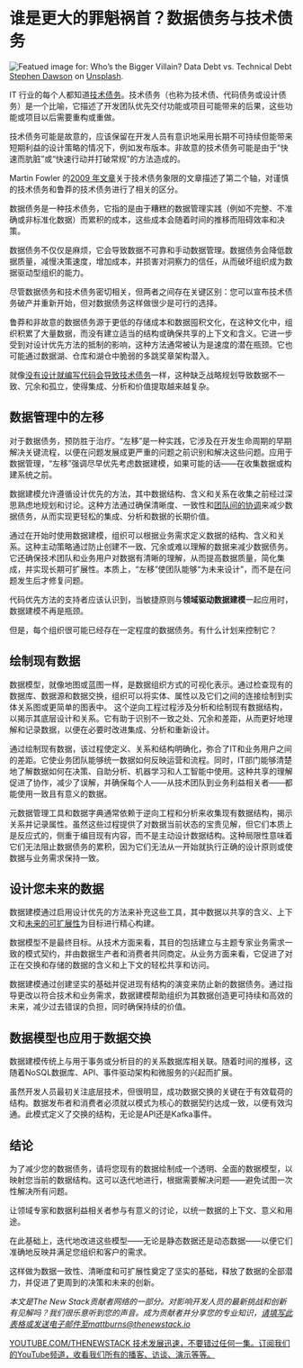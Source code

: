 # 谁是更大的罪魁祸首？数据债务与技术债务

![Featued image for: Who’s the Bigger Villain? Data Debt vs. Technical Debt](https://cdn.thenewstack.io/media/2024/12/7752d08e-haunted-960998_1280-1024x768.jpg)
[Stephen Dawson](https://unsplash.com/@dawson2406?utm_content=creditCopyText&utm_medium=referral&utm_source=unsplash) on [Unsplash](https://unsplash.com/photos/turned-on-monitoring-screen-qwtCeJ5cLYs?utm_content=creditCopyText&utm_medium=referral&utm_source=unsplash).

IT 行业的每个人都知道[技术债务](https://thenewstack.io/use-these-ai-workflows-to-reduce-your-technical-debt/)。技术债务（也称为技术债、代码债务或设计债务）是一个比喻，它描述了开发团队优先交付功能或项目可能带来的后果，这些功能或项目以后需要重构或重做。

技术债务可能是故意的，应该保留在开发人员有意识地采用长期不可持续但能带来短期利益的设计策略的情况下，例如发布版本。非故意的技术债务可能是由于“快速而肮脏”或“快速行动并打破常规”的方法造成的。

Martin Fowler 的[2009 年文章](https://docondev.com/blog/2009/10/martin-fowler-on-technical-debt)关于技术债务象限的文章描述了第二个轴，对谨慎的技术债务和鲁莽的技术债务进行了相关的区分。

数据债务是一种技术债务，它指的是由于糟糕的数据管理实践（例如不完整、不准确或非标准化数据）而累积的成本，这些成本会随着时间的推移而阻碍效率和决策。

数据债务不仅仅是麻烦，它会导致数据不可靠和手动数据管理。数据债务会降低数据质量，减慢决策速度，增加成本，并损害对洞察力的信任，从而破坏组织成为数据驱动型组织的能力。

尽管数据债务和技术债务密切相关，但两者之间存在关键区别：您可以宣布技术债务破产并重新开始，但对数据债务这样做很少是可行的选择。

鲁莽和非故意的数据债务源于更低的存储成本和数据囤积文化，在这种文化中，组织积累了大量数据，而没有建立适当的结构或确保共享的上下文和含义。它进一步受到对设计优先方法的抵制的影响，这种方法通常被认为是速度的潜在瓶颈。它也可能通过数据湖、仓库和湖仓中脆弱的多跳奖章架构潜入。

就像[没有设计就编写代码会导致技术债务](https://thenewstack.io/how-to-use-self-healing-code-to-reduce-technical-debt/)一样，这种缺乏战略规划导致数据不一致、冗余和孤立，使得集成、分析和价值提取越来越复杂。

## 数据管理中的左移
对于数据债务，预防胜于治疗。“左移”是一种实践，它涉及在开发生命周期的早期解决关键流程，以便在问题发展成更严重的问题之前识别和解决这些问题。应用于数据管理，“左移”强调尽早优先考虑数据建模，如果可能的话——在收集数据或构建系统之前。

数据建模允许遵循设计优先的方法，其中数据结构、含义和关系在收集之前经过深思熟虑地规划和讨论。这种方法通过确保清晰度、一致性和[团队间的协调](https://thenewstack.io/entrepreneurship-for-engineers-why-team-alignment-matters/)来减少数据债务，从而实现更轻松的集成、分析和数据的长期价值。

通过在开始时使用数据建模，组织可以根据业务需求定义数据的结构、含义和关系。这种主动策略通过防止创建不一致、冗余或难以理解的数据来减少数据债务。它还确保技术团队和业务用户对数据有清晰的理解，从而提高数据质量，简化集成，并实现长期可扩展性。本质上，“左移”使团队能够“为未来设计”，而不是在问题发生后才修复问题。

代码优先方法的支持者应该认识到，当敏捷原则与**领域驱动数据建模**一起应用时，数据建模不再是瓶颈。

但是，每个组织很可能已经存在一定程度的数据债务。有什么计划来控制它？

## 绘制现有数据
数据模型，就像地图或蓝图一样，是数据组织方式的可视化表示。通过检查现有的数据库、数据源和数据交换，组织可以将实体、属性以及它们之间的连接绘制到实体关系图或更简单的图表中。
这个逆向工程过程涉及分析和绘制现有数据结构，以揭示其底层设计和关系。它有助于识别不一致之处、冗余和差距，从而更好地理解和记录数据，以便在必要时改进集成、分析和重新设计。

通过绘制现有数据，该过程使定义、关系和结构明确化，弥合了IT和业务用户之间的差距。它使业务团队能够统一数据如何反映运营和流程。同时，IT部门能够清楚地了解数据如何在决策、自助分析、机器学习和人工智能中使用。这种共享的理解促进了协作，减少了误解，并确保每个人——从技术团队到业务利益相关者——都能使用一致且有意义的数据。

元数据管理工具和数据字典通常依赖于逆向工程和分析来收集现有数据结构，揭示关系并记录属性。虽然这些过程提供了对数据当前状态的宝贵见解，但它们本质上是反应式的，侧重于编目现有内容，而不是主动设计数据结构。这种局限性意味着它们无法阻止数据债务的累积，因为它们无法从一开始就执行正确的设计原则或使数据与业务需求保持一致。

## 设计您未来的数据
数据建模通过启用设计优先的方法来补充这些工具，其中数据以共享的含义、上下文和[未来的可扩展性](https://thenewstack.io/building-for-integrations-is-a-future-minded-growth-strategy/)为目标进行精心构建。

数据模型不是最终目标。从技术方面来看，其目的包括建立与主题专家业务需求一致的模式契约，并由数据生产者和消费者共同商定。从业务方面来看，它促进了对正在交换和存储的数据的含义和上下文的轻松共享和访问。

数据建模通过创建坚实的基础并促进现有结构的演变来防止新的数据债务。通过指导更改以符合技术和业务需求，数据建模帮助组织为其数据创造更可持续和高效的未来，减少过去错误的负担，同时确保持续的价值。

## 数据模型也应用于数据交换
数据建模传统上与用于事务或分析目的的关系数据库相关联。随着时间的推移，这随着NoSQL数据库、API、事件驱动架构和微服务的兴起而扩展。

虽然开发人员最初关注底层技术，但很明显，成功数据交换的关键在于有效载荷的结构。数据发布者和消费者必须就以模式为核心的数据契约达成一致，以便有效沟通。此模式定义了交换的结构，无论是API还是Kafka事件。

## 结论
为了减少您的数据债务，请将您现有的数据绘制成一个透明、全面的数据模型，以映射您当前的数据结构。这可以迭代地进行，根据需要解决问题——避免试图一次性解决所有问题。

让领域专家和数据利益相关者参与有意义的讨论，以统一数据的上下文、意义和用途。

在此基础上，迭代地改进这些模型——无论是静态数据还是动态数据——以便它们准确地反映并满足您组织和客户的需求。

这样做为数据一致性、清晰度和可扩展性奠定了坚实的基础，释放了数据的全部潜力，并促进了更周到的决策和未来的创新。

*本文是The New Stack贡献者网络的一部分。对影响开发人员的最新挑战和创新有见解吗？我们很乐意听到您的声音。成为贡献者并分享您的专业知识，请填写此表格或发送电子邮件至mattburns@thenewstack.io*

[YOUTUBE.COM/THENEWSTACK 技术发展迅速，不要错过任何一集。订阅我们的YouTube频道，收看我们所有的播客、访谈、演示等等。](https://youtube.com/thenewstack?sub_confirmation=1)